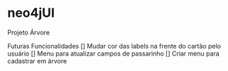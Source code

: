 # neo4jUI
Projeto Árvore

Futuras Funcionalidades
[] Mudar cor das labels na frente do cartão pelo usuário
[] Menu para atualizar campos de passarinho
[] Criar menu para cadastrar em árvore
